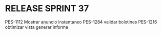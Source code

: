 # RELEASE SPRINT 37
PES-1112 Mostrar anuncio instantaneo
PES-1284 validar boletines
PES-1216 obtimizar vista generar informe